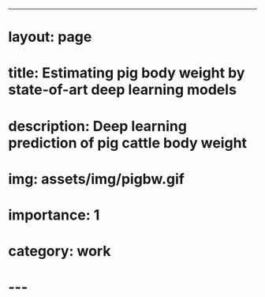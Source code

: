 ---
# layout: page
# title: Estimating pig body weight by state-of-art deep learning models
# description: Deep learning prediction of pig cattle body weight
# img: assets/img/pigbw.gif
# importance: 1
# category: work
# ---


